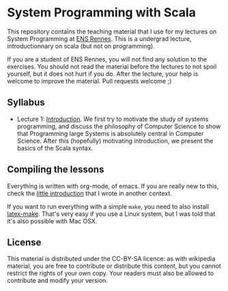 # System Programming with Scala

This repository contains the teaching material that I use for my
lectures on System Programming at [ENS Rennes](http://ens-rennes.fr/). 
This is a undergrad lecture, introductionnary on scala (but not on
programming).

If you are a student of ENS Rennes, you will not find any solution to
the exercises. You should not read the material before the lectures to
not spoil yourself, but it does not hurt if you do. After the lecture,
your help is welcome to improve the material. Pull requests welcome ;)

## Syllabus

- Lecture 1:
  [Introduction](https://github.com/mquinson/prog_scala/raw/master/Lecture1/scala_lect1.pdf).
  We first try to motivate the study of systems programming, and
  discuss the philosophy of Computer Science to show that Programming
  large Systems is absolutely central in Computer Science. After this
  (hopefully) motivating introduction, we present the basics of the
  Scala syntax.


## Compiling the lessons

Everything is written with org-mode, of emacs. If you are really new
to this, check the [little introduction](http://people.irisa.fr/Martin.Quinson/Research/Students/Methodo/)
that I wrote in another context.

If you want to run everything with a simple ```make```, you need to
also install [latex-make](https://www.ctan.org/pkg/latex-make). That's
very easy if you use a Linux system, but I was told that it's also
possible with Mac OSX. 

## License

This material is distributed under the CC-BY-SA licence: as with
wikipedia material, you are free to contribute or distribute this
content, but you cannot restrict the rights of your own copy. Your
readers must also be allowed to contribute and modify your version.
